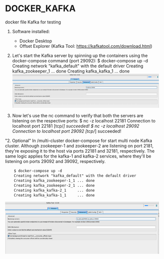 # DOCKER_KAFKA
docker file Kafka for testing

1. Software installed:
	- Docker Desktop
	- Offset Explorer (Kafka Tool: https://kafkatool.com/download.html)



2. Let's start the Kafka server by spinning up the containers using the docker-compose command (port 29092):
    $ docker-compose up -d
	Creating network "kafka_default" with the default driver
	Creating kafka_zookeeper_1 ... done
	Creating kafka_kafka_1     ... done
![Example Offset Explorer](./images/Screenshot-image1.png?raw=true)


3. Now let's use the nc command to verify that both the servers are listening on the respective ports:
	$ nc -z localhost 22181
	Connection to localhost port 22181 [tcp/*] succeeded!
	$ nc -z localhost 29092
	Connection to localhost port 29092 [tcp/*] succeeded!


"2. Optional"
	In /multi-cluster docker-compose for start multi node Kafka cluster. 
	Although zookeeper-1 and zookeeper-2 are listening on port 2181, they're exposing it to the host via ports 22181 and 32181, respectively. 
	The same logic applies for the kafka-1 and kafka-2 services, where they'll be listening on ports 29092 and 39092, respectively.

		$ docker-compose up -d
		Creating network "kafka_default" with the default driver
		Creating kafka_zookeeper-1_1 ... done
		Creating kafka_zookeeper-2_1 ... done
		Creating kafka_kafka-2_1     ... done
		Creating kafka_kafka-1_1     ... done
![Example Offset Explorer Multi-Node](./images/Screenshot-image2-multi.png?raw=true)	
	

